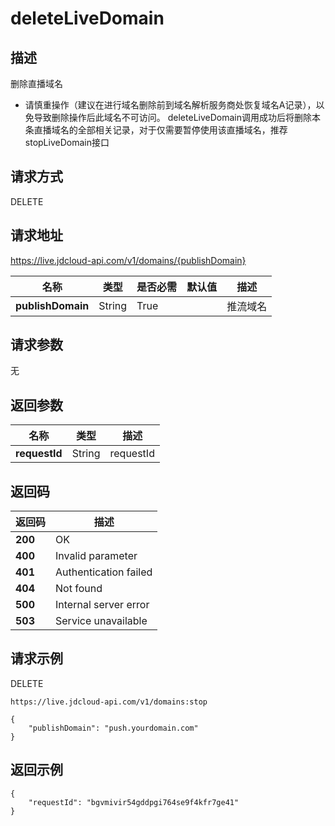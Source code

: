 # deleteLiveDomain


## 描述
删除直播域名
- 请慎重操作（建议在进行域名删除前到域名解析服务商处恢复域名A记录），以免导致删除操作后此域名不可访问。
  deleteLiveDomain调用成功后将删除本条直播域名的全部相关记录，对于仅需要暂停使用该直播域名，推荐stopLiveDomain接口


## 请求方式
DELETE

## 请求地址
https://live.jdcloud-api.com/v1/domains/{publishDomain}

|名称|类型|是否必需|默认值|描述|
|---|---|---|---|---|
|**publishDomain**|String|True| |推流域名|


## 请求参数
无


## 返回参数
|名称|类型|描述|
|---|---|---|
|**requestId**|String|requestId|


## 返回码
|返回码|描述|
|---|---|
|**200**|OK|
|**400**|Invalid parameter|
|**401**|Authentication failed|
|**404**|Not found|
|**500**|Internal server error|
|**503**|Service unavailable|

## 请求示例
DELETE
```
https://live.jdcloud-api.com/v1/domains:stop
```
```
{
    "publishDomain": "push.yourdomain.com"
}
```

## 返回示例
```
{
    "requestId": "bgvmivir54gddpgi764se9f4kfr7ge41"
}
```

